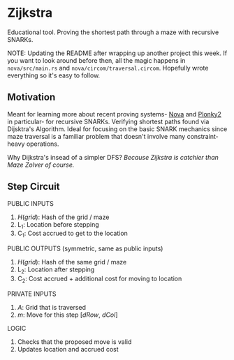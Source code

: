 # Zijkstra

Educational tool. Proving the shortest path through a maze with recursive SNARKs. 

NOTE: Updating the README after wrapping up another project this week. If you want to look around before then, all the magic happens in `nova/src/main.rs` and `nova/circom/traversal.circom`. Hopefully wrote everything so it's easy to follow. 

## Motivation

Meant for learning more about recent proving systems- [Nova](https://github.com/microsoft/Nova) and [Plonky2](https://github.com/mir-protocol/plonky2) in particular- for recursive SNARKs. Verifying shortest paths found via Dijsktra's Algorithm. Ideal for focusing on the basic SNARK mechanics since maze traversal is a familiar problem that doesn't involve many constraint-heavy operations. 

Why Dijkstra's insead of a simpler DFS? *Because Zijkstra is catchier than Maze Zolver of course.*

## Step Circuit
PUBLIC INPUTS 
1. *H*(*grid*): Hash of the grid / maze
1. L<sub>1</sub>: Location before stepping
1. C<sub>1</sub>: Cost accrued to get to the location 

PUBLIC OUTPUTS (symmetric, same as public inputs)
1. *H*(*grid*): Hash of the same grid / maze
1. L<sub>2</sub>: Location after stepping
1. C<sub>2</sub>: Cost accrued + additional cost for moving to location 

PRIVATE INPUTS 
1. *A*: Grid that is traversed
1. *m*: Move for this step [*dRow*, *dCol*]

LOGIC
1. Checks that the proposed move is valid 
1. Updates location and accrued cost 
